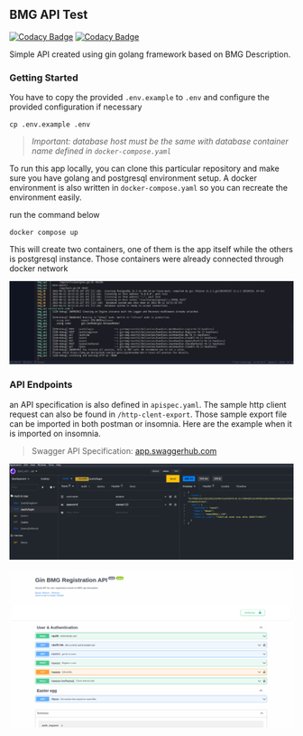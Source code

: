 ## BMG API Test

[![Codacy Badge](https://app.codacy.com/project/badge/Grade/3a47164435b5436da8d0fe33ed15b364)](https://www.codacy.com/gh/wildanie12/bmg-api/dashboard?utm_source=github.com&utm_medium=referral&utm_content=wildanie12/bmg-api&utm_campaign=Badge_Grade)
[![Codacy Badge](https://app.codacy.com/project/badge/Coverage/3a47164435b5436da8d0fe33ed15b364)](https://www.codacy.com/gh/wildanie12/bmg-api/dashboard?utm_source=github.com&utm_medium=referral&utm_content=wildanie12/bmg-api&utm_campaign=Badge_Coverage)

Simple API created using gin golang framework based on BMG Description.

### Getting Started

You have to copy the provided `.env.example` to `.env` and configure the provided configuration if necessary

```
cp .env.example .env
```

> _Important: database host must be the same with database container name defined in `docker-compose.yaml`_

To run this app locally, you can clone this particular repository and make sure you have golang and postgresql environment setup.
A docker environment is also written in `docker-compose.yaml` so you can recreate the environment easily.

run the command below

```
docker compose up
```

This will create two containers, one of them is the app itself while the others is postgresql instance. Those containers were already connected through docker network

<p align="center">
    <img src="./assets/dockercompose.png">
</p>

### API Endpoints

an API specification is also defined in `apispec.yaml`. The sample http client request can also be found in `/http-clent-export`. Those sample export file can be imported in both postman or insomnia. Here are the example when it is imported on insomnia.

> Swagger API Specification: [app.swaggerhub.com](https://app.swaggerhub.com/apis-docs/wildanie12/gin-bmg_registration_api/v1.0)

<p align="center">
    <img src="./assets/insomnia.png">
</p>
<p align="center">
    <img src="./assets/apispec.png">
</p>
